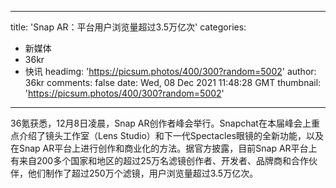 
---
title: 'Snap AR：平台用户浏览量超过3.5万亿次'
categories: 
 - 新媒体
 - 36kr
 - 快讯
headimg: 'https://picsum.photos/400/300?random=5002'
author: 36kr
comments: false
date: Wed, 08 Dec 2021 11:48:28 GMT
thumbnail: 'https://picsum.photos/400/300?random=5002'
---

<div>   
36氪获悉，12月8日凌晨，Snap AR创作者峰会举行。Snapchat在本届峰会上重点介绍了镜头工作室（Lens Studio）和下一代Spectacles眼镜的全新功能，以及在Snap AR平台上进行创作和商业化的方法。据官方披露，目前Snap AR平台上有来自200多个国家和地区的超过25万名滤镜创作者、开发者、品牌商和合作伙伴，他们制作了超过250万个滤镜，用户浏览量超过3.5万亿次。  
</div>
            